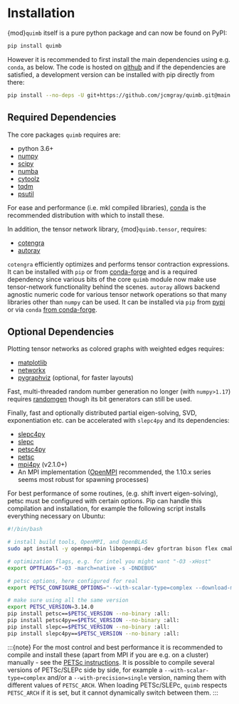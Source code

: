 # Installation

{mod}`quimb` itself is a pure python package and can now be found on PyPI:

```bash
pip install quimb
```

However it is recommended to first install the main dependencies using e.g. `conda`, as below.
The code is hosted on [github](https://github.com/jcmgray/quimb) and if the dependencies are satisfied, a development version can be installed with pip directly from there:

```bash
pip install --no-deps -U git+https://github.com/jcmgray/quimb.git@main
```

## Required Dependencies

The core packages `quimb` requires are:

- python 3.6+
- [numpy](http://www.numpy.org/)
- [scipy](https://www.scipy.org/)
- [numba](http://numba.pydata.org/)
- [cytoolz](https://github.com/pytoolz/cytoolz)
- [tqdm](https://github.com/tqdm/tqdm)
- [psutil](https://github.com/giampaolo/psutil)

For ease and performance (i.e. mkl compiled libraries), [conda](https://conda.io/miniconda.html/) is the recommended distribution with which to install these.

In addition, the tensor network library, {mod}`quimb.tensor`, requires:

- [cotengra](https://github.com/jcmgray/cotengra)
- [autoray](https://github.com/jcmgray/autoray)

`cotengra` efficiently optimizes and performs tensor contraction expressions. It can be installed with `pip` or from [conda-forge](https://conda-forge.org) and is a required dependency since various bits of the core `quimb` module now make use tensor-network functionality behind the scenes.
`autoray` allows backend agnostic numeric code for various tensor network operations so that many libraries other than `numpy` can be used. It can be installed via `pip` from [pypi](https://pypi.org/project/autoray/) or via `conda` [from conda-forge](https://anaconda.org/conda-forge/autoray).

## Optional Dependencies

Plotting tensor networks as colored graphs with weighted edges requires:

- [matplotlib](https://matplotlib.org/)
- [networkx](https://networkx.github.io/)
- [pygraphviz](https://pygraphviz.github.io/) (optional, for faster layouts)

Fast, multi-threaded random number generation no longer (with `numpy>1.17`) requires [randomgen](https://github.com/bashtage/randomgen) though its bit generators can still be used.

Finally, fast and optionally distributed partial eigen-solving, SVD, exponentiation etc. can be accelerated with `slepc4py` and its dependencies:

- [slepc4py](https://bitbucket.org/slepc/slepc4py)
- [slepc](http://slepc.upv.es/)
- [petsc4py](https://bitbucket.org/petsc/petsc4py)
- [petsc](http://www.mcs.anl.gov/petsc/)
- [mpi4py](http://mpi4py.readthedocs.io/en/latest/) (v2.1.0+)
- An MPI implementation ([OpenMPI](https://www.open-mpi.org/) recommended, the 1.10.x series seems most robust for spawning processes)

For best performance of some routines, (e.g. shift invert eigen-solving), petsc must be configured with certain options.
Pip can handle this compilation and installation, for example the following script installs everything necessary on Ubuntu:

```bash
#!/bin/bash

# install build tools, OpenMPI, and OpenBLAS
sudo apt install -y openmpi-bin libopenmpi-dev gfortran bison flex cmake valgrind curl autoconf libopenblas-base libopenblas-dev

# optimization flags, e.g. for intel you might want "-O3 -xHost"
export OPTFLAGS="-O3 -march=native -s -DNDEBUG"

# petsc options, here configured for real
export PETSC_CONFIGURE_OPTIONS="--with-scalar-type=complex --download-mumps --download-scalapack --download-parmetis --download-metis --COPTFLAGS='$OPTFLAGS' --CXXOPTFLAGS='$OPTFLAGS' --FOPTFLAGS='$OPTFLAGS'"

# make sure using all the same version
export PETSC_VERSION=3.14.0
pip install petsc==$PETSC_VERSION --no-binary :all:
pip install petsc4py==$PETSC_VERSION --no-binary :all:
pip install slepc==$PETSC_VERSION --no-binary :all:
pip install slepc4py==$PETSC_VERSION --no-binary :all:
```

:::{note}
For the most control and best performance it is recommended to compile and install these (apart from MPI if you are e.g. on a cluster) manually - see the [PETSc instructions](https://www.mcs.anl.gov/petsc/documentation/installation.html).
It is possible to compile several versions of PETSc/SLEPc side by side, for example a `--with-scalar-type=complex` and/or a `--with-precision=single` version, naming them with different values of `PETSC_ARCH`. When loading PETSc/SLEPc, `quimb` respects `PETSC_ARCH` if it is set, but it cannot dynamically switch between them.
:::

